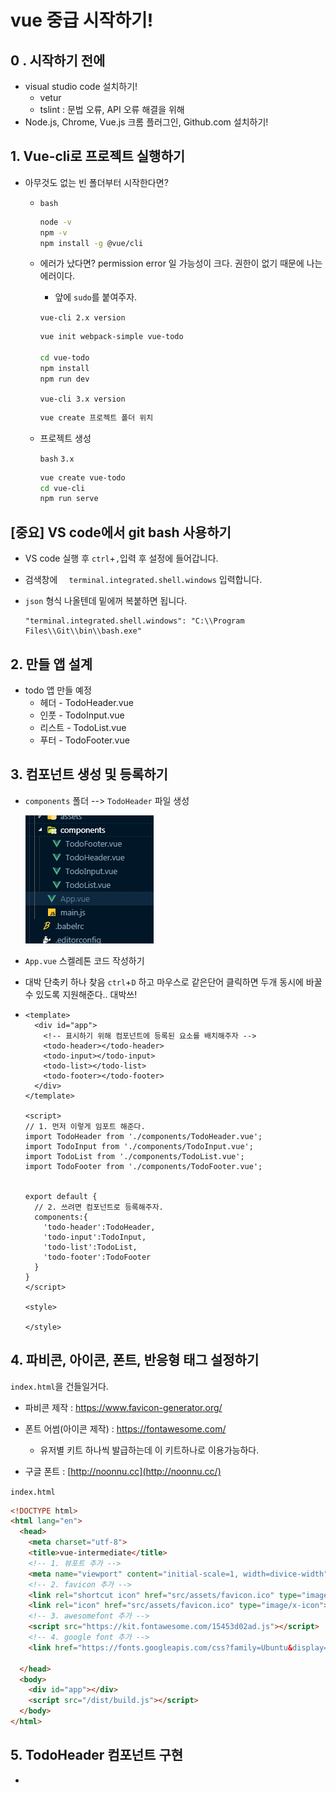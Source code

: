 # vue 중급 시작하기!

## 0 . 시작하기 전에

- visual studio code 설치하기!
  - vetur
  - tslint : 문법 오류, API 오류 해결을 위해
- Node.js, Chrome, Vue.js 크롬 플러그인, Github.com 설치하기!

## 1. Vue-cli로 프로젝트 실행하기

- 아무것도 없는 빈 폴더부터 시작한다면?

  - `bash`

    ```bash
    node -v 
    npm -v
    npm install -g @vue/cli
    ```

  - 에러가 났다면?  permission error 일 가능성이 크다. 권한이 없기 때문에 나는 에러이다.
    - 앞에 `sudo`를 붙여주자.

    `vue-cli 2.x version`
    
    ```bash
    vue init webpack-simple vue-todo
    
    cd vue-todo
    npm install
    npm run dev
    ```
    `vue-cli 3.x version`
    
    ```bash
    vue create 프로젝트 폴더 위치
    ```
    
  - 프로젝트 생성
  
    `bash` `3.x` 
  
      ```bash
      vue create vue-todo
      cd vue-cli
      npm run serve
      ```
    
    
  

## [중요] VS code에서 git bash 사용하기

- VS code 실행 후 `ctrl`+`,`입력 후 설정에 들어갑니다.
- 검색창에 `  terminal.integrated.shell.windows` 입력합니다.
- `json` 형식 나올텐데 밑에꺼 복붙하면 됩니다.
    
    ```
    "terminal.integrated.shell.windows": "C:\\Program Files\\Git\\bin\\bash.exe"
    ```



## 2. 만들 앱 설계

- todo 앱 만들 예정
  - 헤더 - TodoHeader.vue
  - 인풋 - TodoInput.vue
  - 리스트 - TodoList.vue
  - 푸터 - TodoFooter.vue

## 3. 컴포넌트 생성 및 등록하기

- `components` 폴더 -->   `TodoHeader` 파일 생성

  ![1563210857831](img/1563210857831.png)

- `App.vue` 스켈레톤 코드 작성하기

- 대박 단축키 하나 찾음 `ctrl`+`D` 하고 마우스로 같은단어 클릭하면 두개 동시에 바꿀 수 있도록 지원해준다.. 대박쓰!

- ```vue
  <template>
    <div id="app">
      <!-- 표시하기 위해 컴포넌트에 등록된 요소를 배치해주자 -->
      <todo-header></todo-header>
      <todo-input></todo-input>
      <todo-list></todo-list>
      <todo-footer></todo-footer>
    </div>
  </template>
  
  <script>
  // 1. 먼저 이렇게 임포트 해준다.
  import TodoHeader from './components/TodoHeader.vue';
  import TodoInput from './components/TodoInput.vue';
  import TodoList from './components/TodoList.vue';
  import TodoFooter from './components/TodoFooter.vue';
  
  
  export default {
    // 2. 쓰려면 컴포넌트로 등록해주자.
    components:{
      'todo-header':TodoHeader,
      'todo-input':TodoInput,
      'todo-list':TodoList,
      'todo-footer':TodoFooter
    }
  }
  </script>
  
  <style>
  
  </style>
  ```

## 4. 파비콘, 아이콘, 폰트, 반응형 태그 설정하기

`index.html`을 건들일거다.

- 파비콘 제작 : <https://www.favicon-generator.org/>

- 폰트 어썸(아이콘 제작) : <https://fontawesome.com/>
   - 유저별 키트 하나씩 발급하는데 이 키트하나로 이용가능하다.

- 구글 폰트 : [http://noonnu.cc](http://noonnu.cc/)

`index.html`

```html
<!DOCTYPE html>
<html lang="en">
  <head>
    <meta charset="utf-8">
    <title>vue-intermediate</title>
    <!-- 1. 뷰포트 추가 -->
    <meta name="viewport" content="initial-scale=1, width=divice-width">
    <!-- 2. favicon 추가 -->
    <link rel="shortcut icon" href="src/assets/favicon.ico" type="image/x-icon">
    <link rel="icon" href="src/assets/favicon.ico" type="image/x-icon">
    <!-- 3. awesomefont 추가 -->
    <script src="https://kit.fontawesome.com/15453d02ad.js"></script>
    <!-- 4. google font 추가 -->
    <link href="https://fonts.googleapis.com/css?family=Ubuntu&display=swap" rel="stylesheet">

  </head>
  <body>
    <div id="app"></div>
    <script src="/dist/build.js"></script>
  </body>
</html>

```

## 5. TodoHeader 컴포넌트 구현

- 